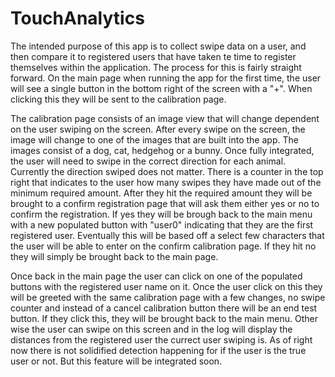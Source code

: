 # TouchAnalytics

The intended purpose of this app is to collect swipe data on a user, and then compare it to registered users that have taken te time to register themselves within the application. The process for this is fairly straight forward. On the main page when running the app for the first time, the user will see a single button in the bottom right of the screen with a "+". When clicking this they will be sent to the calibration page.

The calibration page consists of an image view that will change dependent on the user swiping on the screen. After every swipe on the screen, the image will change to one of the images that are built into the app. The images consist of a dog, cat, hedgehog or a bunny. Once fully integrated, the user will need to swipe in the correct direction for each animal. Currently the direction swiped does not matter. There is a counter in the top right that indicates to the user how many swipes they have made out of the minimum required amount. After they hit the required amount they will be brought to a confirm registration page that will ask them either yes or no to confirm the registration. If yes they will be brough back to the main menu with a new populated button with "user0" indicating that they are the first registered user. Eventually this will be based off a select few characters that the user will be able to enter on the confirm calibration page. If they hit no they will simply be brought back to the main page.

Once back in the main page the user can click on one of the populated buttons with the registered user name on it. Once the user click on this they will be greeted with the same calibration page with a few changes, no swipe counter and instead of a cancel calibration button there will be an end test button. If they click this, they will be brought back to the main menu. Other wise the user can swipe on this screen and in the log will display the distances from the registered user the currect user swiping is. As of right now there is not solidified detection happening for if the user is the true user or not. But this feature will be integrated soon.
